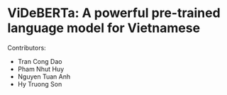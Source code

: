 # ViDeBERTa: A powerful pre-trained language model for Vietnamese

Contributors:
* Tran Cong Dao
* Pham Nhut Huy
* Nguyen Tuan Anh
* Hy Truong Son

